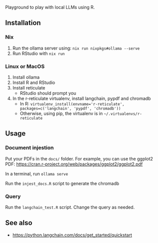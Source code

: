 Playground to play with local LLMs using R.

## Installation

### Nix
1. Run the ollama server using: `nix run nixpkgs#ollama --serve`
2. Run RStudio with `nix run`


### Linux or MacOS
1. Install ollama
2. Install R and RStudio
3. Install reticulate
   * RStudio should prompt you
4. In the r-reticulate virtualenv, install langchain, pypdf and chromadb
   * In R: `virtualenv_install(envname='r-reticulate', packages=c('langchain', 'pypdf', 'chromadb'))`
   * Otherwise, using pip, the virtualenv is in `~/.virtualenvs/r-reticulate`

## Usage

### Document injestion
Put your PDFs in the `docs/` folder.  For example, you can use the ggplot2 PDF: https://cran.r-project.org/web/packages/ggplot2/ggplot2.pdf

In a terminal, run `ollama serve`

Run the `injest_docs.R` script to generate the chromadb

### Query
Run the `langchain_test.R` script.  Change the query as needed.

## See also
* https://python.langchain.com/docs/get_started/quickstart
